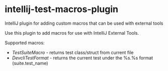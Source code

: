 # intellij-test-macros-plugin
IntelliJ plugin for adding custom macros that can be used with external tools

Use this plugin to add macros for use with IntelliJ External Tools.

Supported macros:
* $TestSuiteMacro$ - returns test class/struct from current file
* $DevcliTestFormat$ - returns the current test under the %s.%s format (suite.test_name)

